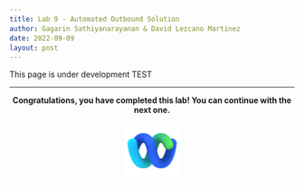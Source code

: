 ```yaml
---
title: Lab 9 - Automated Outbound Solution
author: Gagarin Sathiyanarayanan & David Lezcano Martinez
date: 2022-09-09
layout: post
---
```


This page is under development
TEST

---


<p style="text-align:center"><strong>Congratulations, you have completed this lab! You can continue with the next one.</strong></p>
		
<p style="text-align:center;"><img src="/assets/gitbook/images/webex.png" width="100"></p>	